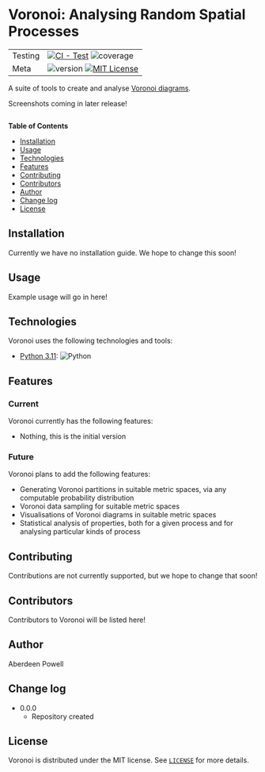 # Voronoi: Analysing Random Spatial Processes

| | |
| --- | --- |
| Testing | [![CI - Test](https://github.com/pandas-dev/pandas/actions/workflows/unit-tests.yml/badge.svg)](https://github.com/pandas-dev/pandas/actions/workflows/unit-tests.yml) ![coverage](https://img.shields.io/badge/coverage-0%25-red) |
| Meta | ![version](https://img.shields.io/badge/version-0.0.0-blue) [![MIT License](https://img.shields.io/badge/License-MIT-green.svg)](https://choosealicense.com/licenses/mit/) |




A suite of tools to create and analyse [Voronoi diagrams](https://en.wikipedia.org/wiki/Voronoi_diagram). 

Screenshots coming in later release!

![]()

**Table of Contents**

- [Installation](#installation)
- [Usage](#usage)
- [Technologies](#technologies)
- [Features](#features)
- [Contributing](#contributing)
- [Contributors](#contributors)
- [Author](#author)
- [Change log](#change-log)
- [License](#license)

## Installation

Currently we have no installation guide. We hope to change this soon!

## Usage

Example usage will go in here!

## Technologies

Voronoi uses the following technologies and tools:

- [Python 3.11](https://www.python.org/): ![Python](https://img.shields.io/badge/python-3670A0?style=for-the-badge&logo=python&logoColor=ffdd54)

## Features

### Current
Voronoi currently has the following features:

- Nothing, this is the initial version

### Future
Voronoi plans to add the following features:

- Generating Voronoi partitions in suitable metric spaces, via any computable probability distribution
- Voronoi data sampling for suitable metric spaces
- Visualisations of Voronoi diagrams in suitable metric spaces
- Statistical analysis of properties, both for a given process and for analysing particular kinds of process

## Contributing

Contributions are not currently supported, but we hope to change that soon!

## Contributors

Contributors to Voronoi will be listed here!

## Author

Aberdeen Powell

## Change log

- 0.0.0
    - Repository created

## License

Voronoi is distributed under the MIT license. See [`LICENSE`](LICENSE.md) for more details.